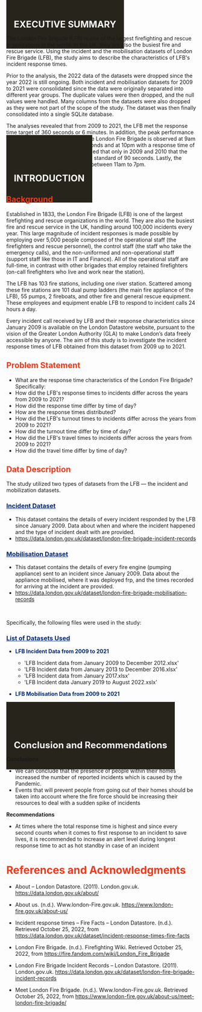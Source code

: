<div><span style="background-color: #26241B; padding-top: 100px; padding-right: 20px; padding-bottom: 50px; padding-left: 20px; color: #FFFFFF; font-size: 24px; font-weight: bold">EXECUTIVE SUMMARY </span></div>

The London Fire Brigade (LFB) is one of the largest firefighting and rescue organizations in the world. In the UK, they are also the busiest fire and rescue service. Using the incident and the mobilisation datasets of London Fire Brigade (LFB), the study aims to describe the characteristics of LFB's incident response times.

Prior to the analysis, the 2022 data of the datasets were dropped since the year 2022 is still ongoing. Both incident and mobilisation datasets for 2009 to 2021 were consolidated since the data were originally separated into different year groups. The duplicate values were then dropped, and the null values were handled. Many columns from the datasets were also dropped as they were not part of the scope of the study. The dataset was then finally consolidated into a single SQLite database.

The analyses revealed that from 2009 to 2021, the LFB met the response time target of 360 seconds or 6 minutes. In addition, the peak performance (lowest mean response time) of the London Fire Brigade is observed at 9am with a response time of 330.5 seconds and at 10pm with a response time of 328.96 seconds. It was also revealed that only in 2009 and 2010 that the LFB failed to meet the turnout time standard of 90 seconds. Lastly, the lowest travel times was observed between 11am to 7pm.

<div><span style="background-color: #26241B; padding-top: 100px; padding-right: 20px; padding-bottom: 50px; padding-left: 20px; color: #FFFFFF; font-size: 24px; font-weight: bold">INTRODUCTION </span></div>

<h2 style="color:#F73718">Background</h2>

Established in 1833, the London Fire Brigade (LFB) is one of the largest firefighting and rescue organizations in the world. They are also the busiest fire and rescue service in the UK, handling around 100,000 incidents every year. This large magnitude of incident responses is made possible by employing over 5,000 people composed of the operational staff (the firefighters and rescue personnel), the control staff (the staff who take the emergency calls), and the non-uniformed and non-operational staff (support staff like those in IT and Finance). All of the operational staff are full-time, in contrast with other brigades that employ retained firefighters (on-call firefighters who live and work near the station). 

The LFB has 103 fire stations, including one river station. Scattered among these fire stations are 101 dual pump ladders (the main fire appliance of the LFB), 55 pumps, 2 fireboats, and other fire and general rescue equipment. These employees and equipment enable LFB to respond to incident calls 24 hours a day.

Every incident call received by LFB and their response characteristics since January 2009 is available on the London Datastore website, pursuant to the vision of the Greater London Authority (GLA) to make London’s data freely accessible by anyone. The aim of this study is to investigate the incident response times of LFB obtained from this dataset from 2009 up to 2021.


<h2 style="color:#F73718">Problem Statement</h2>

- What are the response time characteristics of the London Fire Brigade? Specifically:
- How did the LFB's response times to incidents differ across the years from 2009 to 2021?
- How did the response time differ by time of day?
- How are the response times distributed?
- How did the LFB's turnout times to incidents differ across the years from 2009 to 2021?
- How did the turnout time differ by time of day?
- How did the LFB's travel times to incidents differ across the years from 2009 to 2021?
- How did the travel time differ by time of day?

<h2 style="color:#F73718">Data Description</h2>

The study utilized two types of datasets from the LFB — the incident and mobilization datasets.

<h3 style="color:#03276F"><u>Incident Dataset</u></h3>

- This dataset contains the details of every incident responded by the LFB since January 2009. Data about when and where the incident happened and the type of incident dealt with are provided.
- https://data.london.gov.uk/dataset/london-fire-brigade-incident-records

<h3 style="color:#03276F"><u>Mobilisation Dataset</u></h3>

- This dataset contains the details of every fire engine (pumping appliance) sent to an incident since January 2009. Data about the appliance mobilised, where it was deployed frp, and the times recorded for arriving at the incident are provided.
- https://data.london.gov.uk/dataset/london-fire-brigade-mobilisation-records

<br />

Specifically, the following files were used in the study:
<h3 style="color:#03276F"><u>List of Datasets Used</u></h3>

- <b style="color:#03276F">LFB Incident Data from 2009 to 2021</b>

    - 'LFB Incident data from January 2009 to December 2012.xlsx'
    - 'LFB Incident data from January 2013 to December 2016.xlsx'
    - 'LFB Incident data from January 2017.xlsx'
    - 'LFB Incident data January 2019 to August 2022.xslx'
    
- <b style="color:#03276F">LFB Mobilisation Data from 2009 to 2021</b>

    - 'LFB Mobilisation data from January 2009.csv'
    - 'LFB Mobilisation data from January 2009 to 2015.csv'
    - 'LFB Mobilisation data from January 2016.csv'
    - 'LFB Mobilisation data Last 3 years January 2019 to August 2022.xlsx'

<div><span style="background-color: #26241B; padding-top: 100px; padding-right: 20px; padding-bottom: 50px; padding-left: 20px; color: #FFFFFF; font-size: 24px; font-weight: bold">Conclusion and Recommendations </span></div>

**Conclusions**
- We can conclude that the presence of people within their homes increased the number of reported incidents which is caused by the Pandemic.
- Events that will prevent people from going out of their homes should be taken into account where the fire force should be increasing their resources to deal with a sudden spike of incidents

**Recommendations**
- At times where the total response time is highest and since every second counts when it comes to first response to an incident to save lives, it is recommended to increase an alert level during longest response time to act as hot standby in case of an incident

<h1 style="color:#F73718">References and Acknowledgments</h1>

- About – London Datastore. (2011). London.gov.uk. https://data.london.gov.uk/about/

- About us. (n.d.). Www.london-Fire.gov.uk. https://www.london-fire.gov.uk/about-us/

- Incident response times – Fire Facts – London Datastore. (n.d.). Retrieved October 25, 2022, from https://data.london.gov.uk/dataset/incident-response-times-fire-facts

- London Fire Brigade. (n.d.). Firefighting Wiki. Retrieved October 25, 2022, from https://fire.fandom.com/wiki/London_Fire_Brigade

- London Fire Brigade Incident Records – London Datastore. (2011). London.gov.uk. https://data.london.gov.uk/dataset/london-fire-brigade-incident-records

- Meet London Fire Brigade. (n.d.). Www.london-Fire.gov.uk. Retrieved October 25, 2022, from https://www.london-fire.gov.uk/about-us/meet-london-fire-brigade/
